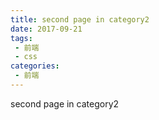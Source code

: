 ```yaml
---
title: second page in category2
date: 2017-09-21
tags:
 - 前端
 - css
categories: 
 - 前端
---
```


second page in category2